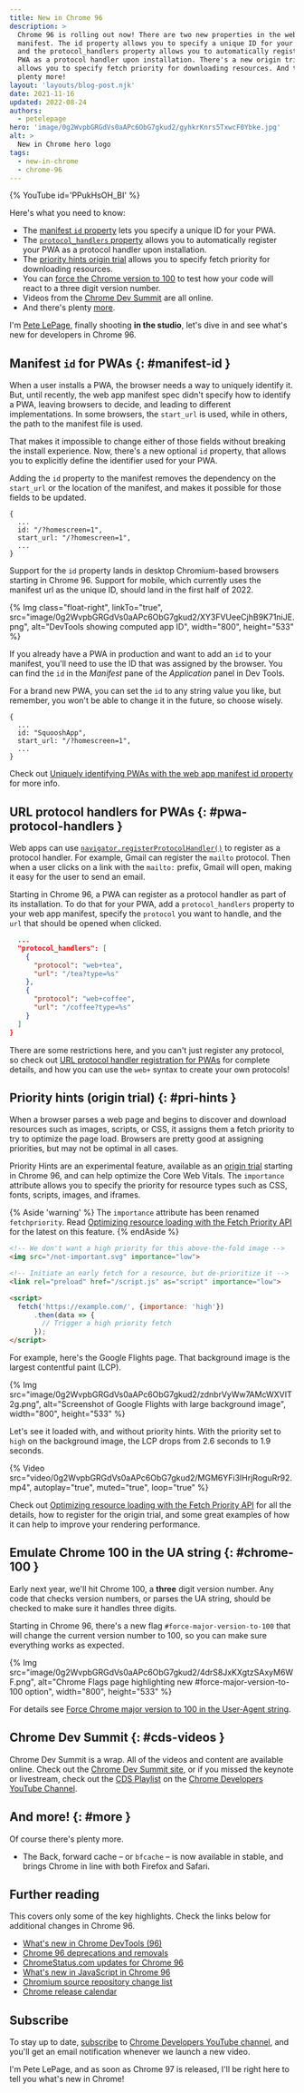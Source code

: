 ```yaml
---
title: New in Chrome 96
description: >
  Chrome 96 is rolling out now! There are two new properties in the web app
  manifest. The id property allows you to specify a unique ID for your PWA,
  and the protocol_handlers property allows you to automatically register your
  PWA as a protocol handler upon installation. There's a new origin trial that
  allows you to specify fetch priority for downloading resources. And there's
  plenty more!
layout: 'layouts/blog-post.njk'
date: 2021-11-16
updated: 2022-08-24
authors:
  - petelepage
hero: 'image/0g2WvpbGRGdVs0aAPc6ObG7gkud2/gyhkrKnrs5TxwcF0Ybke.jpg'
alt: >
  New in Chrome hero logo
tags:
  - new-in-chrome
  - chrome-96
---
```


{% YouTube id='PPukHsOH_BI' %}

Here's what you need to know:

* The [manifest `id` property](#manifest-id) lets you specify a unique ID for
  your PWA.
* The [`protocol_handlers` property](#pwa-protocol-handlers) allows you to
  automatically register your PWA as a protocol handler upon installation.
* The [priority hints origin trial](#pri-hints) allows you to specify
  fetch priority for downloading resources.
* You can [force the Chrome version to 100](#chrome-100) to test how your code
  will react to a three digit version number.
* Videos from the [Chrome Dev Summit](#cds-videos) are all online.
* And there's plenty [more](#more).

I'm [Pete LePage](https://petelepage.com), finally shooting
**in the studio**, let's dive in and see what's new for developers in Chrome 96.

## Manifest `id` for PWAs {: #manifest-id }

When a user installs a PWA, the browser needs a way to uniquely identify it.
But, until recently, the web app manifest spec didn't specify how to identify
a PWA, leaving browsers to decide, and leading to different implementations.
In some browsers, the `start_url` is used, while in others, the path to the
manifest file is used.

That makes it impossible to change either of those fields without breaking the
install experience. Now, there's a new optional `id` property, that allows
you to explicitly define the identifier used for your PWA.

Adding the `id` property to the manifest removes the dependency on the
`start_url` or the location of the manifest, and makes it possible for those
fields to be updated.

```json/2
{
  ...
  id: "/?homescreen=1",
  start_url: "/?homescreen=1",
  ...
}
```

Support for the `id` property lands in desktop Chromium-based browsers
starting in Chrome 96. Support for mobile, which currently uses the manifest
url as the unique ID, should land in the first half of 2022.

{% Img class="float-right", linkTo="true", src="image/0g2WvpbGRGdVs0aAPc6ObG7gkud2/XY3FVUeeCjhB9K71niJE.png", alt="DevTools showing computed app ID", width="800", height="533" %}

If you already have a PWA in production and want to add an `id` to your
manifest, you'll need to use the ID that was assigned by the browser. You can
find the `id` in the _Manifest_ pane of the _Application_ panel in Dev Tools.

<p style="clear:both;"></p>

For a brand new PWA, you can set the `id` to any string value you like, but
remember, you won't be able to change it in the future, so choose wisely.

```json/2
{
  ...
  id: "SquooshApp",
  start_url: "/?homescreen=1",
  ...
}
```

Check out [Uniquely identifying PWAs with the web app manifest id property][manifest-id]
for more info.

## URL protocol handlers for PWAs {: #pwa-protocol-handlers }

Web apps can use [`navigator.registerProtocolHandler()`][mdn-regph] to
register as a protocol handler. For example, Gmail can register the `mailto`
protocol. Then when a user clicks on a link with the `mailto:` prefix, Gmail
will open, making it easy for the user to send an email.

Starting in Chrome 96, a PWA can register as a protocol handler as part of its
installation. To do that for your PWA, add a `protocol_handlers` property to
your web app manifest, specify the `protocol` you want to handle, and the
`url` that should be opened when clicked.

```json
  ...
  "protocol_handlers": [
    {
      "protocol": "web+tea",
      "url": "/tea?type=%s"
    },
    {
      "protocol": "web+coffee",
      "url": "/coffee?type=%s"
    }
  ]
}
```

There are some restrictions here, and you can't just register any protocol, so
check out [URL protocol handler registration for PWAs][wd-phreg] for complete
details, and how you can use the `web+` syntax to create your own protocols!

## Priority hints (origin trial) {: #pri-hints }

When a browser parses a web page and begins to discover and download resources
such as images, scripts, or CSS, it assigns them a fetch priority to try to
optimize the page load. Browsers are pretty good at assigning priorities, but
may not be optimal in all cases.

Priority Hints are an experimental feature, available as an
[origin trial][ph-ot] starting in Chrome 96, and can help optimize the Core
Web Vitals. The `importance` attribute allows you to specify the priority
for resource types such as CSS, fonts, scripts, images, and iframes.

{% Aside 'warning' %}
The `importance` attribute has been renamed `fetchpriority`. Read [Optimizing resource loading with the Fetch Priority API](https://web.dev/articles/fetch-priority) for the latest on this feature.
{% endAside %}

```html
<!-- We don't want a high priority for this above-the-fold image -->
<img src="/not-important.svg" importance="low">

<!-- Initiate an early fetch for a resource, but de-prioritize it -->
<link rel="preload" href="/script.js" as="script" importance="low">

<script>
  fetch('https://example.com/', {importance: 'high'})
      .then(data => {
        // Trigger a high priority fetch
      });
</script>
```

For example, here's the Google Flights page. That background image is the
largest contentful paint (LCP).

{% Img src="image/0g2WvpbGRGdVs0aAPc6ObG7gkud2/zdnbrVyWw7AMcWXVIT2g.png", alt="Screenshot of Google Flights with large background image", width="800", height="533" %}

Let's see it loaded with, and without priority hints. With the priority set
to `high` on the background image, the LCP drops from 2.6 seconds to 1.9
seconds.

{% Video src="video/0g2WvpbGRGdVs0aAPc6ObG7gkud2/MGM6YFi3IHrjRoguRr92.mp4", autoplay="true", muted="true", loop="true" %}

Check out [Optimizing resource loading with the Fetch Priority API][wd-phints] for
all the details, how to register for the origin trial, and some great examples
of how it can help to improve your rendering performance.

## Emulate Chrome 100 in the UA string {: #chrome-100 }

Early next year, we'll hit Chrome 100, a **three** digit version number. Any
code that checks version numbers, or parses the UA string, should be checked
to make sure it handles three digits.

Starting in Chrome 96, there's a new flag `#force-major-version-to-100` that
will change the current version number to 100, so you can make sure
everything works as expected.

{% Img src="image/0g2WvpbGRGdVs0aAPc6ObG7gkud2/4drS8JxKXgtzSAxyM6WF.png", alt="Chrome Flags page highlighting new #force-major-version-to-100 option", width="800", height="533" %}

For details see [Force Chrome major version to 100 in the User-Agent string][dcc-cr100].

## Chrome Dev Summit {: #cds-videos }

Chrome Dev Summit is a wrap. All of the videos and content are available
online. Check out the [Chrome Dev Summit site][cds-site], or if you missed
the keynote or livestream, check out the [CDS Playlist][cds-playlist] on the
[Chrome Developers YouTube Channel][cr-dev-yt].

## And more! {: #more }

Of course there's plenty more.

* The Back, forward cache – or `bfcache` – is now available in stable, and
  brings Chrome in line with both Firefox and Safari.

## Further reading

This covers only some of the key highlights. Check the links below for
additional changes in Chrome 96.

* [What's new in Chrome DevTools (96)](/blog/new-in-devtools-96/)
* [Chrome 96 deprecations and removals](/blog/deps-rems-96/)
* [ChromeStatus.com updates for Chrome 96](https://www.chromestatus.com/features#milestone%3D96)
* [What's new in JavaScript in Chrome 96](https://v8.dev/blog/v8-release-96)
* [Chromium source repository change list](https://chromium.googlesource.com/chromium/src/+log/95.0.4638.56..96.0.4664.50)
* [Chrome release calendar](https://chromiumdash.appspot.com/schedule)

## Subscribe

To stay up to date, [subscribe](https://goo.gl/6FP1a5)
to [Chrome Developers YouTube channel](https://www.youtube.com/user/ChromeDevelopers/),
and you'll get an email notification whenever we launch a new video.

I'm Pete LePage, and as soon as Chrome 97 is released, I'll be right here to
tell you what's new in Chrome!

[dcc]: /blog/
[manifest-id]: /blog/pwa-manifest-id/
[mdn-regph]: https://developer.mozilla.org/docs/Web/API/Navigator/registerProtocolHandler
[wd-phreg]: https://web.dev/url-protocol-handler/
[wd-phints]: https://web.dev/fetch-priority/
[ph-ot]: /origintrials/#/view_trial/365917469723852801
[dcc-cr100]: /blog/force-major-version-to-100/
[cds-site]: /devsummit/
[cds-playlist]: https://www.youtube.com/playlist?list=PLNYkxOF6rcIBju4hD9ed1pt6YO20LgLWg
[cr-dev-yt]: https://www.youtube.com/c/GoogleChromeDevelopers
